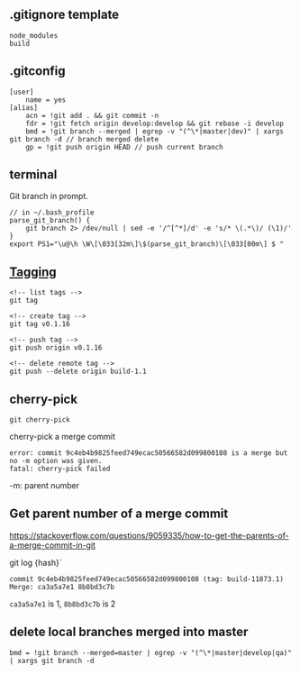 ## .gitignore template

```
node_modules
build
```

## .gitconfig

```
[user]
	name = yes
[alias]
	acn = !git add . && git commit -n
	fdr = !git fetch origin develop:develop && git rebase -i develop
	bmd = !git branch --merged | egrep -v "(^\*|master|dev)" | xargs git branch -d // branch merged delete
	gp = !git push origin HEAD // push current branch
```

## terminal

Git branch in prompt.

```
// in ~/.bash_profile
parse_git_branch() {
	git branch 2> /dev/null | sed -e '/^[^*]/d' -e 's/* \(.*\)/ (\1)/'
}
export PS1="\u@\h \W\[\033[32m\]\$(parse_git_branch)\[\033[00m\] $ "
```

## [Tagging](https://git-scm.com/book/en/v2/Git-Basics-Tagging)

```
<!-- list tags -->
git tag

<!-- create tag -->
git tag v0.1.16

<!-- push tag -->
git push origin v0.1.16

<!-- delete remote tag -->
git push --delete origin build-1.1
```

## cherry-pick

```
git cherry-pick
```

cherry-pick a merge commit

```
error: commit 9c4eb4b9825feed749ecac50566582d099800108 is a merge but no -m option was given.
fatal: cherry-pick failed
```

-m: parent number

## Get parent number of a merge commit

https://stackoverflow.com/questions/9059335/how-to-get-the-parents-of-a-merge-commit-in-git

git log {hash}`

```
commit 9c4eb4b9825feed749ecac50566582d099800108 (tag: build-11873.1)
Merge: ca3a5a7e1 8b8bd3c7b
```

`ca3a5a7e1` is 1, `8b8bd3c7b` is 2


## delete local branches merged into master

```
bmd = !git branch --merged=master | egrep -v "(^\*|master|develop|qa)" | xargs git branch -d
```